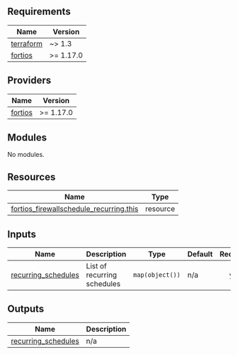<!-- BEGIN_TF_DOCS -->
## Requirements

| Name | Version |
|------|---------|
| <a name="requirement_terraform"></a> [terraform](#requirement\_terraform) | ~> 1.3 |
| <a name="requirement_fortios"></a> [fortios](#requirement\_fortios) | >= 1.17.0 |

## Providers

| Name | Version |
|------|---------|
| <a name="provider_fortios"></a> [fortios](#provider\_fortios) | >= 1.17.0 |

## Modules

No modules.

## Resources

| Name | Type |
|------|------|
| [fortios_firewallschedule_recurring.this](https://registry.terraform.io/providers/fortinetdev/fortios/latest/docs/resources/firewallschedule_recurring) | resource |

## Inputs

| Name | Description | Type | Default | Required |
|------|-------------|------|---------|:--------:|
| <a name="input_recurring_schedules"></a> [recurring\_schedules](#input\_recurring\_schedules) | List of recurring schedules | `map(object())` | n/a | yes |

## Outputs

| Name | Description |
|------|-------------|
| <a name="output_recurring_schedules"></a> [recurring\_schedules](#output\_recurring\_schedules) | n/a |
<!-- END_TF_DOCS -->